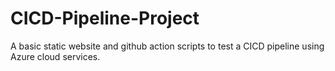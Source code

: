 # CICD-Pipeline-Project
A basic static website and github action scripts to test a CICD pipeline using Azure cloud services.
